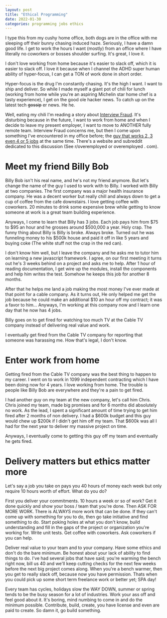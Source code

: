 ```yaml
---
layout: post
title: "Ethical Programming"
date: 2022-01-30
categories: programming jobs ethics
---
```


I type this from my cushy home office, both dogs are in the office with me sleeping off their bunny chasing induced haze. Seriously, I have a damn good life. I get to work the hours I want (mostly) from an office where I have literally no coworkers or bosses shoulder surfing. It's great, I love it. 

I don't love working from home because it's easier to slack off, which it is easier to slack off. I love it because when I channel the ADHD super human ability of hyper-focus, I can get a TON of work done in short order. 

Hyper-focus is the drug I'm constantly chasing. It's the high I want. I want to ship and deliver. So while I made myself a giant pot of chili for lunch (working from home while you're an aspiring Michelin star home chef is a tasty experience), I get on the good ole hacker news. To catch up on the latest tech <s>gossip</s> er news. He he. 

Well, eating my chili I'm reading a story about <a href='https://news.ycombinator.com/item?id=30150343' target='_blank'>Interview Fraud</a>. It's disturbing because in the future, I want to work from home and when I decide to leave my present employer, I want to move to ANOTHER fully remote team. Interview Fraud concerns me, but then I come upon something I've encountered in my office before; the <a href="https://old.reddit.com/r/overemployed/comments/s12c8l/i_start_job_5_on_monday_12_mil_a_year_heres_my/" target="_blank">guy that works 2, 3 even 4 or 5 jobs</a> at the same time. There's a website and subreddit dedicated to this discussion (See r/overemployed or overemployed . com).

# Meet my friend Billy Bob

Billy Bob isn't his real name, and he's not my friend anymore. But let's change the name of the guy I used to work with to Billy. I worked with Billy at two companies. The first company was a major health insurance company. He was a decent worker but really chill and always down to get a cup of coffee from the cafe downstairs. I love getting coffee with coworkers. 20 minutes to drink some expensive brew while getting to know someone at work is a great team building experience. 

Anyways, I come to learn that Billy has 3 jobs. Each job pays him from $75 to $95 an hour and he grosses around $500,000 a year. Holy crap. The funny thing about Billy is Billy is broke. Always broke. Turned out he was funneling money to his $500k house and paid it off in like 5 years and buying coke (The white stuff not the crap in the red can). 

I don't know him well, but I leave the company and he asks me to tutor him on learning a new javascript framework. I agree, on our first meeting it turns out he's 3 weeks behind on a project and asks me to help. After 1 hour of reading documentation, I get wire up the modules, install the components and help him writes the test. Somehow he keeps this job for another 8 months. 

After that he helps me land a job making the most money I've ever made at that point for a cable company. As it turns out, He only helped me get the job because he could make an additional $10 an hour off my contract; it was a favor to him... Anyways, I'm working at this company now and I learn one day that he now has 4 jobs. 

Billy goes on to get fired for watching too much TV at the Cable TV company instead of delivering real value and work. 

I eventually get fired from the Cable TV company for reporting that someone was harassing me. How that's legal, I don't know. 

# Enter work from home

Getting fired from the Cable TV company was the best thing to happen to my career. I went on to work in 1099 independent contracting which I have been doing now for 4 years. I love working from home. The trouble is people like Billy Bob are everywhere and they're a pain to get fired. 

I had another guy on my team at the new company, let's call him Chris. Chris joined my team, made big promises and for 6 months did absolutely no work. As the lead, I spent a significant amount of time trying to get him fired after 2 months of non delivery. I had a $600k budget and this guy would chew up $200k if I didn't get him off my team. That $600k was all I had for the next year to deliver my massive project on time. 

Anyways, I eventually come to getting this guy off my team and eventually he gets fired. 

# Delivery matters but ethics matter more 

Let's say a job you take on pays you 40 hours of money each week but only require 10 hours worth of effort. What do you do? 

First you deliver your commitments. 10 hours a week or so of work? Get it done quickly and show your boss / team that you're done. Then ASK FOR MORE WORK. There is ALWAYS more work that can be done. If they can't come up with something for you to do, then go take initiative and find something to do. Start poking holes at what you don't know, build understanding and fill in the gaps of the project or organization you're working for. Write unit tests. Get coffee with coworkers. Ask coworkers if you can help. 

Deliver real value to your team and to your company. Have some ethics and don't do the bare minimum. Be honest about your lack of ability to find things to do. I've had several jobs that have said; you're warming the bench right now, bill us 40 and we'll keep cutting checks for the next few weeks before the next big project comes along. When you're a bench warmer, then you get to really slack off, because now you have permission. Thats when you could pick up some short term freelance work or better yet; SPA day! 

Every team has cycles, holidays slow the WAY DOWN, summer or spring tends to be the busy season for a lot of industries. Work your ass off and feel good about it. It's boring, mind numbing to come in and do the minimum possible. Contribute, build, create, you have license and even are paid to create. So damn it, go build something. 

